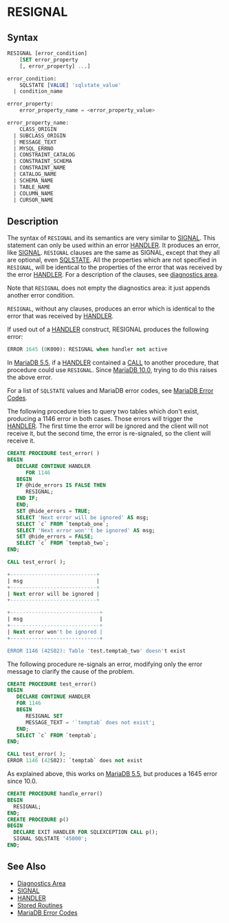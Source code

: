 # RESIGNAL

## Syntax

```sql
RESIGNAL [error_condition]
    [SET error_property
    [, error_property] ...]

error_condition:
    SQLSTATE [VALUE] 'sqlstate_value'
  | condition_name

error_property:
    error_property_name = <error_property_value>

error_property_name:
    CLASS_ORIGIN
  | SUBCLASS_ORIGIN
  | MESSAGE_TEXT
  | MYSQL_ERRNO
  | CONSTRAINT_CATALOG
  | CONSTRAINT_SCHEMA
  | CONSTRAINT_NAME
  | CATALOG_NAME
  | SCHEMA_NAME
  | TABLE_NAME
  | COLUMN_NAME
  | CURSOR_NAME
```

## Description

The syntax of `RESIGNAL` and its semantics are very similar to [SIGNAL](/programming-customizing-mariadb/programmatic-compound-statements/signal/). This statement can only be used within an error [HANDLER](/programming-customizing-mariadb/programmatic-compound-statements/declare-handler/). It produces an error, like [SIGNAL](/programming-customizing-mariadb/programmatic-compound-statements/signal/). `RESIGNAL` clauses are the same as SIGNAL, except that they all are optional, even [SQLSTATE](/programming-customizing-mariadb/programmatic-compound-statements/programmatic-compound-statements-diagnostics/sqlstate/). All the properties which are not specified in `RESIGNAL`, will be identical to the properties of the error that was received by the error [HANDLER](/sql-statements-structure/nosql/handler/). For a description of the clauses, see [diagnostics area](/programming-customizing-mariadb/programmatic-compound-statements/programmatic-compound-statements-diagnostics/diagnostics-area/).

Note that `RESIGNAL` does not empty the diagnostics area: it just appends another error condition.

`RESIGNAL`, without any clauses, produces an error which is identical to the error that was received by [HANDLER](/sql-statements-structure/nosql/handler/).

If used out of a [HANDLER](/sql-statements-structure/nosql/handler/) construct, RESIGNAL produces the following error:

```sql
ERROR 1645 (0K000): RESIGNAL when handler not active
```

In [MariaDB 5.5](/kb/en/what-is-mariadb-55/), if a [HANDLER](/sql-statements-structure/nosql/handler/) contained a [CALL](/sql-statements-structure/sql-statements/stored-routine-statements/call/) to another procedure, that procedure could use `RESIGNAL`. Since [MariaDB 10.0](/kb/en/what-is-mariadb-100/), trying to do this raises the above error.

For a list of `SQLSTATE` values and MariaDB error codes, see [MariaDB Error Codes](/sql-statements-structure/sql-language-structure/mariadb-error-codes/).

The following procedure tries to query two tables which don't exist, producing a 1146 error in both cases. Those errors will trigger the [HANDLER](/sql-statements-structure/nosql/handler/). The first time the error will be ignored and the client will not receive it, but the second time, the error is re-signaled, so the client will receive it.

```sql
CREATE PROCEDURE test_error( )
BEGIN
   DECLARE CONTINUE HANDLER
      FOR 1146
   BEGIN
   IF @hide_errors IS FALSE THEN
      RESIGNAL;
   END IF;
   END;
   SET @hide_errors = TRUE;
   SELECT 'Next error will be ignored' AS msg;
   SELECT `c` FROM `temptab_one`;
   SELECT 'Next error won''t be ignored' AS msg;
   SET @hide_errors = FALSE;
   SELECT `c` FROM `temptab_two`;
END;

CALL test_error( );

+----------------------------+
| msg                        |
+----------------------------+
| Next error will be ignored |
+----------------------------+

+-----------------------------+
| msg                         |
+-----------------------------+
| Next error won't be ignored |
+-----------------------------+

ERROR 1146 (42S02): Table 'test.temptab_two' doesn't exist
```

The following procedure re-signals an error, modifying only the error message to clarify the cause of the problem.

```sql
CREATE PROCEDURE test_error()
BEGIN
   DECLARE CONTINUE HANDLER
   FOR 1146
   BEGIN
      RESIGNAL SET
      MESSAGE_TEXT = '`temptab` does not exist';
   END;
   SELECT `c` FROM `temptab`;
END;

CALL test_error( );
ERROR 1146 (42S02): `temptab` does not exist
```

As explained above, this works on [MariaDB 5.5](/kb/en/what-is-mariadb-55/), but produces a 1645 error since 10.0.

```sql
CREATE PROCEDURE handle_error()
BEGIN
  RESIGNAL;
END;
CREATE PROCEDURE p()
BEGIN
  DECLARE EXIT HANDLER FOR SQLEXCEPTION CALL p();
  SIGNAL SQLSTATE '45000';
END;
```

## See Also

- [Diagnostics Area](/programming-customizing-mariadb/programmatic-compound-statements/programmatic-compound-statements-diagnostics/diagnostics-area/)
- [SIGNAL](/programming-customizing-mariadb/programmatic-compound-statements/signal/)
- [HANDLER](/sql-statements-structure/nosql/handler/)
- [Stored Routines](/kb/en/stored-programs-and-views/)
- [MariaDB Error Codes](/sql-statements-structure/sql-language-structure/mariadb-error-codes/)